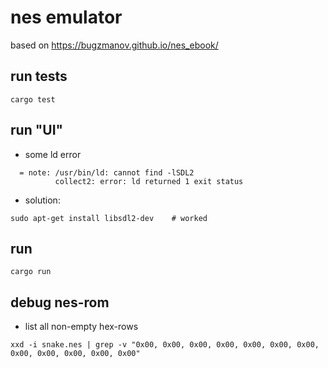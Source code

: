 # nes emulator
based on https://bugzmanov.github.io/nes_ebook/

## run tests
```
cargo test
```

## run "UI"
- some ld error
```
  = note: /usr/bin/ld: cannot find -lSDL2
          collect2: error: ld returned 1 exit status
```
- solution:
```
sudo apt-get install libsdl2-dev    # worked
```

## run
```
cargo run
```

## debug nes-rom
- list all non-empty hex-rows
```
xxd -i snake.nes | grep -v "0x00, 0x00, 0x00, 0x00, 0x00, 0x00, 0x00, 0x00, 0x00, 0x00, 0x00, 0x00"
```